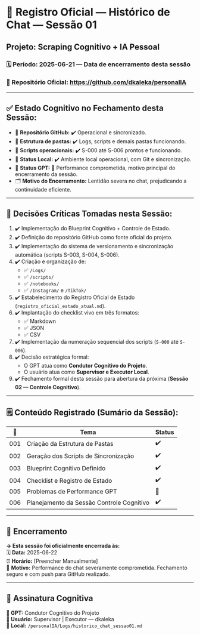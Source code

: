 # 🧠 Registro Oficial — Histórico de Chat — Sessão 01
## Projeto: Scraping Cognitivo + IA Pessoal
### 🗓️ Período: 2025-06-21 — Data de encerramento desta sessão
### 🔗 Repositório Oficial: https://github.com/dkaleka/personalIA

---

## ✅ Estado Cognitivo no Fechamento desta Sessão:

- 🔗 **Repositório GitHub:** ✔️ Operacional e sincronizado.
- 📂 **Estrutura de pastas:** ✔️ Logs, scripts e demais pastas funcionando.
- 🔧 **Scripts operacionais:** ✔️ S-000 até S-006 prontos e funcionando.
- 🚩 **Status Local:** ✔️ Ambiente local operacional, com Git e sincronização.
- 🚩 **Status GPT:** 🔴 Performance comprometida, motivo principal do encerramento da sessão.
- 🗂️ **Motivo do Encerramento:** Lentidão severa no chat, prejudicando a continuidade eficiente.

---

## 🧠 Decisões Críticas Tomadas nesta Sessão:

1. ✔️ Implementação do Blueprint Cognitivo + Controle de Estado.
2. ✔️ Definição do repositório GitHub como fonte oficial do projeto.
3. ✔️ Implementação do sistema de versionamento e sincronização automática (scripts S-003, S-004, S-006).
4. ✔️ Criação e organização de:
   - ✅ `/Logs/`
   - ✅ `/scripts/`
   - ✅ `/notebooks/`
   - ✅ `/Instagram/` e `/TikTok/`
5. ✔️ Estabelecimento do Registro Oficial de Estado (`registro_oficial_estado_atual.md`).
6. ✔️ Implantação do checklist vivo em três formatos:
   - ✅ Markdown
   - ✅ JSON
   - ✅ CSV
7. ✔️ Implementação da numeração sequencial dos scripts (`S-000` até `S-006`).
8. ✔️ Decisão estratégica formal:
   - O GPT atua como **Condutor Cognitivo do Projeto**.
   - O usuário atua como **Supervisor e Executor Local**.
9. ✔️ Fechamento formal desta sessão para abertura da próxima (**Sessão 02 — Controle Cognitivo**).

---

## 🗒️ Conteúdo Registrado (Sumário da Sessão):

| 🔢 | Tema | Status |
|----|------|--------|
| 001 | Criação da Estrutura de Pastas | ✔️ |
| 002 | Geração dos Scripts de Sincronização | ✔️ |
| 003 | Blueprint Cognitivo Definido | ✔️ |
| 004 | Checklist e Registro de Estado | ✔️ |
| 005 | Problemas de Performance GPT | 🔴 |
| 006 | Planejamento da Sessão Controle Cognitivo | ✔️ |

---

## 🏁 Encerramento

**→ Esta sessão foi oficialmente encerrada às:**  
🗓️ **Data:** 2025-06-22  
⏰ **Horário:** [Preencher Manualmente]  
🧠 **Motivo:** Performance do chat severamente comprometida. Fechamento seguro e com push para GitHub realizado.

---

## 📜 Assinatura Cognitiva

**🔗 GPT:** Condutor Cognitivo do Projeto  
**👤 Usuário:** Supervisor | Executor — dkaleka  
**💾 Local:** `/personalIA/Logs/historico_chat_sessao01.md`  
